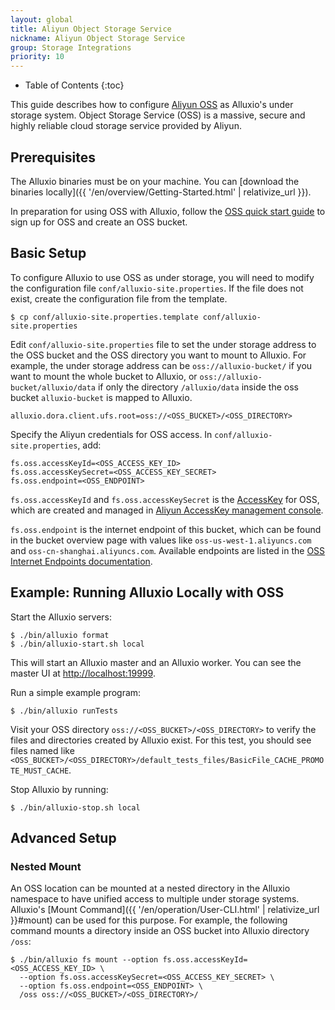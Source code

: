 ```yaml
---
layout: global
title: Aliyun Object Storage Service
nickname: Aliyun Object Storage Service
group: Storage Integrations
priority: 10
---
```


* Table of Contents
{:toc}

This guide describes how to configure [Aliyun OSS](https://intl.aliyun.com/product/oss) as Alluxio's under storage system. 
Object Storage Service (OSS) is a massive, secure and highly reliable cloud storage service provided by Aliyun.

## Prerequisites

The Alluxio binaries must be on your machine. You can [download the binaries locally]({{ '/en/overview/Getting-Started.html' | relativize_url }}).

In preparation for using OSS with Alluxio, follow the [OSS quick start guide](https://www.alibabacloud.com/help/doc-detail/31883.htm)
to sign up for OSS and create an OSS bucket.

## Basic Setup

To configure Alluxio to use OSS as under storage, you will need to modify the configuration file 
`conf/alluxio-site.properties`. If the file does not exist, create the configuration file from the template.

```
$ cp conf/alluxio-site.properties.template conf/alluxio-site.properties
```

Edit `conf/alluxio-site.properties` file to set the under storage address to the OSS bucket and 
the OSS directory you want to mount to Alluxio. For example, the under storage address can be `oss://alluxio-bucket/` if
you want to mount the whole bucket to Alluxio, or `oss://alluxio-bucket/alluxio/data` if only the directory `/alluxio/data`
inside the oss bucket `alluxio-bucket` is mapped to Alluxio.

```
alluxio.dora.client.ufs.root=oss://<OSS_BUCKET>/<OSS_DIRECTORY>
``` 

Specify the Aliyun credentials for OSS access. In `conf/alluxio-site.properties`, add:

```
fs.oss.accessKeyId=<OSS_ACCESS_KEY_ID>
fs.oss.accessKeySecret=<OSS_ACCESS_KEY_SECRET>
fs.oss.endpoint=<OSS_ENDPOINT>
```

`fs.oss.accessKeyId` and `fs.oss.accessKeySecret` is the [AccessKey](https://www.alibabacloud.com/help/doc-detail/29009.htm) for OSS, 
which are created and managed in [Aliyun AccessKey management console](https://ak-console.aliyun.com).

`fs.oss.endpoint` is the internet endpoint of this bucket, which can be found in the bucket overview page with
values like `oss-us-west-1.aliyuncs.com` and `oss-cn-shanghai.aliyuncs.com`. Available endpoints are listed in the 
[OSS Internet Endpoints documentation](https://intl.aliyun.com/help/doc-detail/31837.htm).

## Example: Running Alluxio Locally with OSS

Start the Alluxio servers:

```console
$ ./bin/alluxio format
$ ./bin/alluxio-start.sh local
```

This will start an Alluxio master and an Alluxio worker. You can see the master UI at
[http://localhost:19999](http://localhost:19999).

Run a simple example program:

```console
$ ./bin/alluxio runTests
```

Visit your OSS directory `oss://<OSS_BUCKET>/<OSS_DIRECTORY>` to verify the files
and directories created by Alluxio exist. For this test, you should see files named like
`<OSS_BUCKET>/<OSS_DIRECTORY>/default_tests_files/BasicFile_CACHE_PROMOTE_MUST_CACHE`.

Stop Alluxio by running:

```console
$ ./bin/alluxio-stop.sh local
```

## Advanced Setup

### Nested Mount

An OSS location can be mounted at a nested directory in the Alluxio namespace to have unified
access to multiple under storage systems. Alluxio's
[Mount Command]({{ '/en/operation/User-CLI.html' | relativize_url }}#mount) can be used for this purpose.
For example, the following command mounts a directory inside an OSS bucket into Alluxio directory
`/oss`:

```console
$ ./bin/alluxio fs mount --option fs.oss.accessKeyId=<OSS_ACCESS_KEY_ID> \
  --option fs.oss.accessKeySecret=<OSS_ACCESS_KEY_SECRET> \
  --option fs.oss.endpoint=<OSS_ENDPOINT> \
  /oss oss://<OSS_BUCKET>/<OSS_DIRECTORY>/
```
